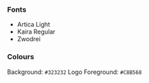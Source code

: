 

### Fonts

- Artica Light
- Kaira Regular
- Zwodrei

### Colours

Background: `#323232`
Logo Foreground: `#C8B568`
